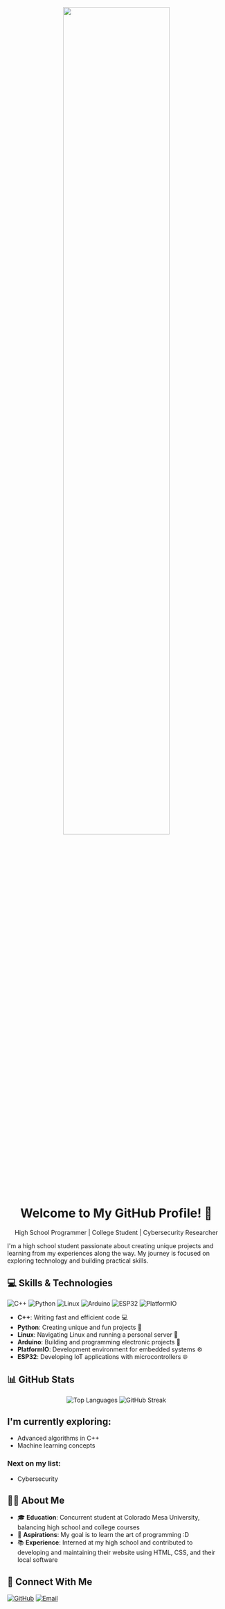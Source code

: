 <div align="center">
  <img src="https://github.com/allenmonkey970/allenmonkey970/blob/main/df5uscm-3f16c5f4-c591-4168-bcd8-037911bbf732.gif" width="70%" height="70%">
  <h1>Welcome to My GitHub Profile! 🌟</h1>
  <p>High School Programmer | College Student | Cybersecurity Researcher</p>
</div>

I'm a high school student passionate about creating unique projects and learning from my experiences along the way. My journey is focused on exploring technology and building practical skills.

## 💻 Skills & Technologies

![C++](https://img.shields.io/badge/C++-00599C?style=for-the-badge&logo=c%2B%2B&logoColor=white)
![Python](https://img.shields.io/badge/Python-3776AB?style=for-the-badge&logo=python&logoColor=white)
![Linux](https://img.shields.io/badge/Linux-FCC624?style=for-the-badge&logo=linux&logoColor=black)
![Arduino](https://img.shields.io/badge/Arduino-00979D?style=for-the-badge&logo=Arduino&logoColor=white)
![ESP32](https://img.shields.io/badge/ESP32-E7352C?style=for-the-badge&logo=espressif&logoColor=white)
![PlatformIO](https://img.shields.io/badge/PlatformIO-orange?style=for-the-badge&logo=platformio&logoColor=white)

- **C++**: Writing fast and efficient code 💻
- **Python**: Creating unique and fun projects 🐍
- **Linux**: Navigating Linux and running a personal server 🐧
- **Arduino**: Building and programming electronic projects 🤖
- **PlatformIO**: Development environment for embedded systems ⚙️
- **ESP32**: Developing IoT applications with microcontrollers 🌐

## 📊 GitHub Stats

<div align="center">
  <img src="https://github-readme-stats.vercel.app/api/top-langs/?username=allenmonkey970&layout=compact&theme=radical" alt="Top Languages" />
  <img src="https://github-readme-streak-stats.herokuapp.com/?user=allenmonkey970&theme=dark" alt="GitHub Streak" />
</div>

## I'm currently exploring:
- Advanced algorithms in C++
- Machine learning concepts

### Next on my list:
- Cybersecurity

## 👨‍💻 About Me

- 🎓 **Education**: Concurrent student at Colorado Mesa University, balancing high school and college courses
- 🎯 **Aspirations**: My goal is to learn the art of programming :D
- 📚 **Experience**: Interned at my high school and contributed to developing and maintaining their website using HTML, CSS, and their local software

## 🤝 Connect With Me
[![GitHub](https://img.shields.io/badge/GitHub-100000?style=for-the-badge&logo=github&logoColor=white)](https://github.com/allenmonkey970)
[![Email](https://img.shields.io/badge/Email-D14836?style=for-the-badge&logo=gmail&logoColor=white)](ajmora@mavs.coloradomesa.edu)
